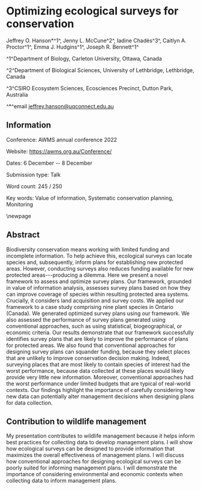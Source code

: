 # Optimizing ecological surveys for conservation

Jeffrey O. Hanson*^1^, Jenny L. McCune^2^, Iadine Chadès^3^, Caitlyn A. Proctor^1^, Emma J. Hudgins^1^, Joseph R. Bennett^1^

^1^Department of Biology, Carleton University, Ottawa, Canada

^2^Department of Biological Sciences, University of Lethbridge, Lethbridge, Canada

^3^CSIRO Ecosystem Sciences, Ecosciences Precinct, Dutton Park, Australia

^*^email jeffrey.hanson@uqconnect.edu.au

## Information

Conference: AWMS annual conference 2022

Website: https://awms.org.au/Conference/

Dates: 6 December -- 8 December

Submission type: Talk

Word count: 245 / 250

Key words: Value of information, Systematic conservation planning, Monitoring

\newpage

## Abstract

Biodiversity conservation means working with limited funding and incomplete information. To help achieve this, ecological surveys can locate species and, subsequently, inform plans for establishing new protected areas. However, conducting surveys also reduces funding available for new protected areas---producing a dilemma. Here we present a novel framework to assess and optimize survey plans. Our framework, grounded in value of information analysis, assesses survey plans based on how they can improve coverage of species within resulting protected area systems. Crucially, it considers land acquisition and survey costs. We applied our framework to a case study comprising nine plant species in Ontario (Canada). We generated optimized survey plans using our framework. We also assessed the performance of survey plans generated using conventional approaches, such as using statistical, biogeographical, or economic criteria. Our results demonstrate that our framework successfully identifies survey plans that are likely to improve the performance of plans for protected areas. We also found that conventional approaches for designing survey plans can squander funding, because they select places that are unlikely to improve conservation decision making. Indeed, surveying places that are most likely to contain species of interest had the worst performance, because data collected at these places would likely provide very little new information. Moreover, conventional approaches had the worst performance under limited budgets that are typical of real-world contexts. Our findings highlight the importance of carefully considering how new data can potentially alter management decisions when designing plans for data collection.

## Contribution to wildlife management

My presentation contributes to wildlife management because it helps inform best practices for collecting data to develop management plans. I will show how ecological surveys can be designed to provide information that maximizes the overall effectiveness of management plans. I will discuss how conventional approaches for designing ecological surveys can be poorly suited for informing management plans. I will demonstrate the importance of considering environmental and economic contexts when collecting data to inform management plans.
